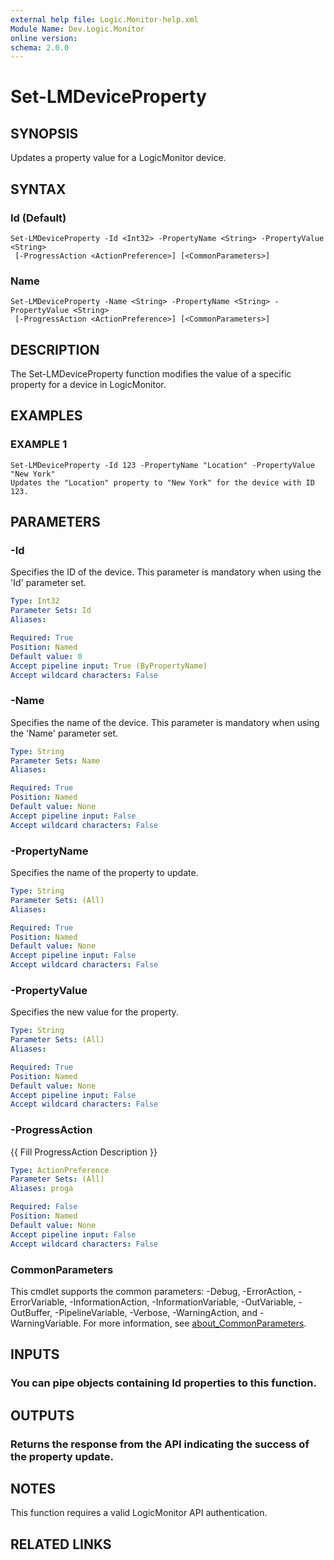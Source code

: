 ```yaml
---
external help file: Logic.Monitor-help.xml
Module Name: Dev.Logic.Monitor
online version:
schema: 2.0.0
---
```


# Set-LMDeviceProperty

## SYNOPSIS
Updates a property value for a LogicMonitor device.

## SYNTAX

### Id (Default)
```
Set-LMDeviceProperty -Id <Int32> -PropertyName <String> -PropertyValue <String>
 [-ProgressAction <ActionPreference>] [<CommonParameters>]
```

### Name
```
Set-LMDeviceProperty -Name <String> -PropertyName <String> -PropertyValue <String>
 [-ProgressAction <ActionPreference>] [<CommonParameters>]
```

## DESCRIPTION
The Set-LMDeviceProperty function modifies the value of a specific property for a device in LogicMonitor.

## EXAMPLES

### EXAMPLE 1
```
Set-LMDeviceProperty -Id 123 -PropertyName "Location" -PropertyValue "New York"
Updates the "Location" property to "New York" for the device with ID 123.
```

## PARAMETERS

### -Id
Specifies the ID of the device.
This parameter is mandatory when using the 'Id' parameter set.

```yaml
Type: Int32
Parameter Sets: Id
Aliases:

Required: True
Position: Named
Default value: 0
Accept pipeline input: True (ByPropertyName)
Accept wildcard characters: False
```

### -Name
Specifies the name of the device.
This parameter is mandatory when using the 'Name' parameter set.

```yaml
Type: String
Parameter Sets: Name
Aliases:

Required: True
Position: Named
Default value: None
Accept pipeline input: False
Accept wildcard characters: False
```

### -PropertyName
Specifies the name of the property to update.

```yaml
Type: String
Parameter Sets: (All)
Aliases:

Required: True
Position: Named
Default value: None
Accept pipeline input: False
Accept wildcard characters: False
```

### -PropertyValue
Specifies the new value for the property.

```yaml
Type: String
Parameter Sets: (All)
Aliases:

Required: True
Position: Named
Default value: None
Accept pipeline input: False
Accept wildcard characters: False
```

### -ProgressAction
{{ Fill ProgressAction Description }}

```yaml
Type: ActionPreference
Parameter Sets: (All)
Aliases: proga

Required: False
Position: Named
Default value: None
Accept pipeline input: False
Accept wildcard characters: False
```

### CommonParameters
This cmdlet supports the common parameters: -Debug, -ErrorAction, -ErrorVariable, -InformationAction, -InformationVariable, -OutVariable, -OutBuffer, -PipelineVariable, -Verbose, -WarningAction, and -WarningVariable. For more information, see [about_CommonParameters](http://go.microsoft.com/fwlink/?LinkID=113216).

## INPUTS

### You can pipe objects containing Id properties to this function.
## OUTPUTS

### Returns the response from the API indicating the success of the property update.
## NOTES
This function requires a valid LogicMonitor API authentication.

## RELATED LINKS
